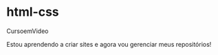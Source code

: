 # html-css
 CursoemVideo

 Estou aprendendo a criar sites e agora vou gerenciar meus repositórios!

 <a href=" ">